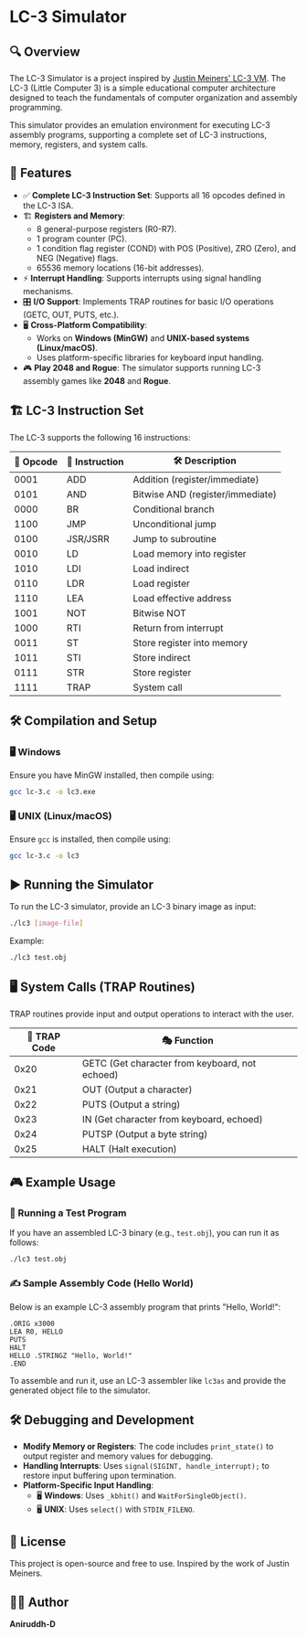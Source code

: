 # LC-3 Simulator

## 🔍 Overview
The LC-3 Simulator is a project inspired by [Justin Meiners' LC-3 VM](https://justinmeiners.github.io/lc3-vm/). The LC-3 (Little Computer 3) is a simple educational computer architecture designed to teach the fundamentals of computer organization and assembly programming.

This simulator provides an emulation environment for executing LC-3 assembly programs, supporting a complete set of LC-3 instructions, memory, registers, and system calls.

## 🌟 Features
- ✅ **Complete LC-3 Instruction Set**: Supports all 16 opcodes defined in the LC-3 ISA.
- 🏗 **Registers and Memory**:
  - 8 general-purpose registers (R0-R7).
  - 1 program counter (PC).
  - 1 condition flag register (COND) with POS (Positive), ZRO (Zero), and NEG (Negative) flags.
  - 65536 memory locations (16-bit addresses).
- ⚡ **Interrupt Handling**: Supports interrupts using signal handling mechanisms.
- 🎛 **I/O Support**: Implements TRAP routines for basic I/O operations (GETC, OUT, PUTS, etc.).
- 🖥 **Cross-Platform Compatibility**:
  - Works on **Windows (MinGW)** and **UNIX-based systems (Linux/macOS)**.
  - Uses platform-specific libraries for keyboard input handling.
- 🎮 **Play 2048 and Rogue**: The simulator supports running LC-3 assembly games like **2048** and **Rogue**.

## 🏗 LC-3 Instruction Set
The LC-3 supports the following 16 instructions:

| 🔢 Opcode | 📝 Instruction | 🛠 Description |
|---------|------------|-------------|
| 0001    | ADD        | Addition (register/immediate) |
| 0101    | AND        | Bitwise AND (register/immediate) |
| 0000    | BR         | Conditional branch |
| 1100    | JMP        | Unconditional jump |
| 0100    | JSR/JSRR   | Jump to subroutine |
| 0010    | LD         | Load memory into register |
| 1010    | LDI        | Load indirect |
| 0110    | LDR        | Load register |
| 1110    | LEA        | Load effective address |
| 1001    | NOT        | Bitwise NOT |
| 1000    | RTI        | Return from interrupt |
| 0011    | ST         | Store register into memory |
| 1011    | STI        | Store indirect |
| 0111    | STR        | Store register |
| 1111    | TRAP       | System call |

## 🛠 Compilation and Setup
### 🖥 Windows
Ensure you have MinGW installed, then compile using:
```sh
gcc lc-3.c -o lc3.exe
```
### 🖥 UNIX (Linux/macOS)
Ensure `gcc` is installed, then compile using:
```sh
gcc lc-3.c -o lc3
```

## ▶️ Running the Simulator
To run the LC-3 simulator, provide an LC-3 binary image as input:
```sh
./lc3 [image-file]
```
Example:
```sh
./lc3 test.obj
```

## 🖥 System Calls (TRAP Routines)
TRAP routines provide input and output operations to interact with the user.

| 🎯 TRAP Code | 🎭 Function |
|-----------|----------|
| 0x20      | GETC (Get character from keyboard, not echoed) |
| 0x21      | OUT (Output a character) |
| 0x22      | PUTS (Output a string) |
| 0x23      | IN (Get character from keyboard, echoed) |
| 0x24      | PUTSP (Output a byte string) |
| 0x25      | HALT (Halt execution) |

## 🎮 Example Usage
### 📜 Running a Test Program
If you have an assembled LC-3 binary (e.g., `test.obj`), you can run it as follows:
```sh
./lc3 test.obj
```

### ✍️ Sample Assembly Code (Hello World)
Below is an example LC-3 assembly program that prints "Hello, World!":
```assembly
.ORIG x3000
LEA R0, HELLO
PUTS
HALT
HELLO .STRINGZ "Hello, World!"
.END
```
To assemble and run it, use an LC-3 assembler like `lc3as` and provide the generated object file to the simulator.

## 🛠 Debugging and Development
- **Modify Memory or Registers**: The code includes `print_state()` to output register and memory values for debugging.
- **Handling Interrupts**: Uses `signal(SIGINT, handle_interrupt);` to restore input buffering upon termination.
- **Platform-Specific Input Handling**:
  - 🖥 **Windows**: Uses `_kbhit()` and `WaitForSingleObject()`.
  - 🖥 **UNIX**: Uses `select()` with `STDIN_FILENO`.

## 📜 License
This project is open-source and free to use. Inspired by the work of Justin Meiners.

## 👨‍💻 Author
**Aniruddh-D**
